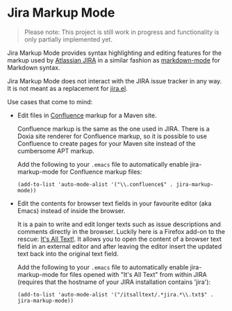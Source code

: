 Jira Markup Mode
================

> Please note: This project is still work in progress and
> functionality is only partially implemented yet.

Jira Markup Mode provides syntax highlighting and editing features for
the markup used by [Atlassian JIRA][jira] in a similar fashion as
[markdown-mode][mdmode] for Markdown syntax.

Jira Markup Mode does not interact with the JIRA issue tracker in any
way.  It is not meant as a replacement for [jira.el][jirael].

Use cases that come to mind:

* Edit files in [Confluence][confl] markup for a Maven site.

  Confluence markup is the same as the one used in JIRA.  There is a
  Doxia site renderer for Confluence markup, so it is possible to use
  Confluence to create pages for your Maven site instead of the
  cumbersome APT markup.

  Add the following to your `.emacs` file to automatically enable
  jira-markup-mode for Confluence markup files:

  `(add-to-list 'auto-mode-alist '("\\.confluence$"
  . jira-markup-mode))`

* Edit the contents for browser text fields in your favourite editor
  (aka Emacs) instead of inside the browser.

  It is a pain to write and edit longer texts such as issue
  descriptions and comments directly in the browser.  Luckily here is
  a Firefox add-on to the rescue: [It's All Text!][atxt].  It allows
  you to open the content of a browser text field in an external
  editor and after leaving the editor insert the updated text back
  into the original text field.

  Add the following to your `.emacs` file to automatically enable
  jira-markup-mode for files opened with "It's All Text" from within
  JIRA (requires that the hostname of your JIRA installation contains
  'jira'):

  `(add-to-list 'auto-mode-alist '("/itsalltext/.*jira.*\\.txt$"
  . jira-markup-mode))`


[jira]: http://www.atlassian.com/software/jira/overview/
[mdmode]: http://jblevins.org/projects/markdown-mode/
[jirael]: http://emacswiki.org/emacs/jira.el
[confl]: http://www.atlassian.com/software/confluence/overview/
[atxt]: https://addons.mozilla.org/en-US/firefox/addon/its-all-text/
